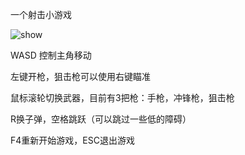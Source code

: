 一个射击小游戏

![show](./show.gif)

WASD 控制主角移动

左键开枪，狙击枪可以使用右键瞄准

鼠标滚轮切换武器，目前有3把枪：手枪，冲锋枪，狙击枪

R换子弹，空格跳跃（可以跳过一些低的障碍）

F4重新开始游戏，ESC退出游戏